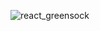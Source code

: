 ![react_greensock](https://user-images.githubusercontent.com/58784086/119665626-df5e2d00-be34-11eb-8c6a-59c077802bda.gif)

